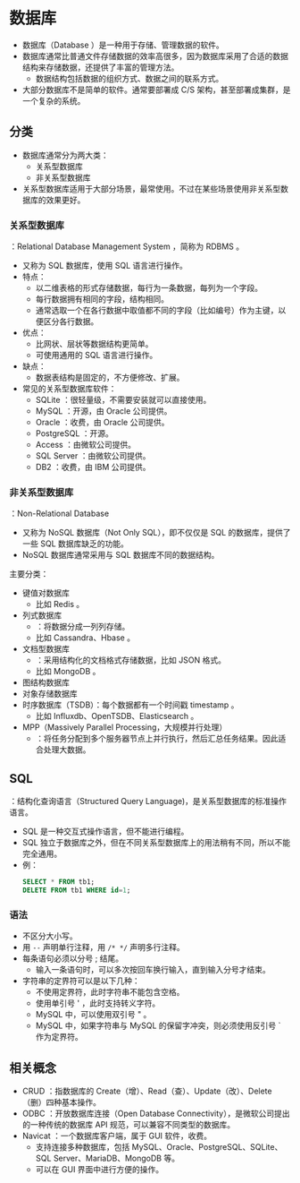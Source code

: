 # 数据库

- 数据库（Database ）是一种用于存储、管理数据的软件。
- 数据库通常比普通文件存储数据的效率高很多，因为数据库采用了合适的数据结构来存储数据，还提供了丰富的管理方法。
  - 数据结构包括数据的组织方式、数据之间的联系方式。
- 大部分数据库不是简单的软件。通常要部署成 C/S 架构，甚至部署成集群，是一个复杂的系统。

## 分类

- 数据库通常分为两大类：
  - 关系型数据库
  - 非关系型数据库
- 关系型数据库适用于大部分场景，最常使用。不过在某些场景使用非关系型数据库的效果更好。

### 关系型数据库

：Relational Database Management System ，简称为 RDBMS 。
- 又称为 SQL 数据库，使用 SQL 语言进行操作。
- 特点：
  - 以二维表格的形式存储数据，每行为一条数据，每列为一个字段。
  - 每行数据拥有相同的字段，结构相同。
  - 通常选取一个在各行数据中取值都不同的字段（比如编号）作为主键，以便区分各行数据。
- 优点：
  - 比网状、层状等数据结构更简单。
  - 可使用通用的 SQL 语言进行操作。
- 缺点：
  - 数据表结构是固定的，不方便修改、扩展。
- 常见的关系型数据库软件：
  - SQLite     ：很轻量级，不需要安装就可以直接使用。
  - MySQL      ：开源，由 Oracle 公司提供。
  - Oracle     ：收费，由 Oracle 公司提供。
  - PostgreSQL ：开源。
  - Access     ：由微软公司提供。
  - SQL Server ：由微软公司提供。
  - DB2        ：收费，由 IBM 公司提供。

### 非关系型数据库

：Non-Relational Database
- 又称为 NoSQL 数据库（Not Only SQL），即不仅仅是 SQL 的数据库，提供了一些 SQL 数据库缺乏的功能。
- NoSQL 数据库通常采用与 SQL 数据库不同的数据结构。

主要分类：
- 键值对数据库
  - 比如 Redis 。
- 列式数据库
  - ：将数据分成一列列存储。
  - 比如 Cassandra、Hbase 。
- 文档型数据库
  - ：采用结构化的文档格式存储数据，比如 JSON 格式。
  - 比如 MongoDB 。
- 图结构数据库
- 对象存储数据库
- 时序数据库（TSDB）：每个数据都有一个时间戳 timestamp 。
  - 比如 Influxdb、OpenTSDB、Elasticsearch 。
- MPP（Massively Parallel Processing，大规模并行处理）
  - ：将任务分配到多个服务器节点上并行执行，然后汇总任务结果。因此适合处理大数据。

## SQL

：结构化查询语言（Structured Query Language)，是关系型数据库的标准操作语言。
- SQL 是一种交互式操作语言，但不能进行编程。
- SQL 独立于数据库之外，但在不同关系型数据库上的用法稍有不同，所以不能完全通用。
- 例：
  ```sql
  SELECT * FROM tb1;
  DELETE FROM tb1 WHERE id=1;
  ```

### 语法

- 不区分大小写。
- 用 `--` 声明单行注释，用 `/* */` 声明多行注释。
- 每条语句必须以分号 ; 结尾。
  - 输入一条语句时，可以多次按回车换行输入，直到输入分号才结束。
- 字符串的定界符可以是以下几种：
  - 不使用定界符，此时字符串不能包含空格。
  - 使用单引号 ' ，此时支持转义字符。
  - MySQL 中，可以使用双引号 " 。
  - MySQL 中，如果字符串与 MySQL 的保留字冲突，则必须使用反引号 \` 作为定界符。

## 相关概念

- CRUD ：指数据库的 Create（增）、Read（查）、Update（改）、Delete（删）四种基本操作。
- ODBC ：开放数据库连接（Open Database Connectivity），是微软公司提出的一种传统的数据库 API 规范，可以兼容不同类型的数据库。
- Navicat ：一个数据库客户端，属于 GUI 软件，收费。
  - 支持连接多种数据库，包括 MySQL、Oracle、PostgreSQL、SQLite、SQL Server、MariaDB、MongoDB 等。
  - 可以在 GUI 界面中进行方便的操作。
